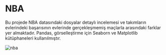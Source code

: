 # NBA

Bu projede NBA datasındaki dosyalar detaylı incelemesi ve takımların evlerindeki başarısının evlerinde gerçekleşmemiş maçlarla arasındaki farklar yer almaktadır. Pandas, görselleştirme için Seaborn ve Matplotlib
kütüphaneleri kullanılmıştır.


![nba](https://user-images.githubusercontent.com/69468105/182438587-0f987970-e7f7-4595-8f31-fb4d9b57b999.jpg)
